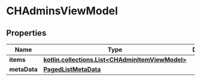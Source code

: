 
# CHAdminsViewModel

## Properties
Name | Type | Description | Notes
------------ | ------------- | ------------- | -------------
**items** | [**kotlin.collections.List&lt;CHAdminItemViewModel&gt;**](CHAdminItemViewModel.md) |  |  [optional]
**metaData** | [**PagedListMetaData**](PagedListMetaData.md) |  |  [optional]




